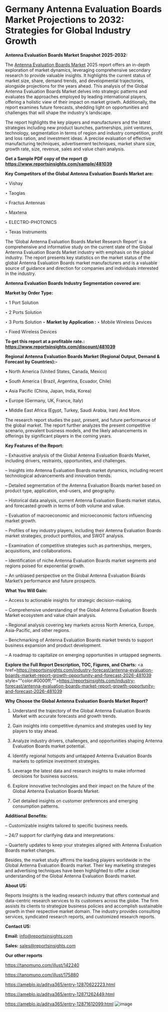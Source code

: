 # Germany Antenna Evaluation Boards Market Projections to 2032: Strategies for Global Industry Growth

<strong>Antenna Evaluation Boards Market Snapshot 2025-2032:</strong>

The <a href=https://www.reportsinsights.com/sample/481039>Antenna Evaluation Boards Market</a> 2025 report offers an in-depth exploration of market dynamics, leveraging comprehensive secondary research to provide valuable insights. It highlights the current status of market size, share, demand trends, and developmental trajectories, alongside projections for the years ahead. This analysis of the Global Antenna Evaluation Boards Market delves into strategic patterns and evaluates the approaches employed by leading international players, offering a holistic view of their impact on market growth. Additionally, the report examines future forecasts, shedding light on opportunities and challenges that will shape the industry's landscape.

The report highlights the key players and manufacturers and the latest strategies including new product launches, partnerships, joint ventures, technology, segmentation in terms of region and industry competition, profit and loss ration, and investment ideas. A precise evaluation of effective manufacturing techniques, advertisement techniques, market share size, growth rate, size, revenue, sales and value chain analysis.

<strong>Get a Sample PDF copy of the report @ <a href=https://www.reportsinsights.com/sample/481039 style=color:#0000ff;>https://www.reportsinsights.com/sample/481039</a></strong>

<strong>Key Competitors of the Global Antenna Evaluation Boards Market are:</strong>

‣ Vishay

‣ Taoglas

‣ Fractus Antennas

‣ Maxtena

‣ ELECTRO-PHOTONICS

‣ Texas Instruments

The ‘Global Antenna Evaluation Boards Market Research Report’ is a comprehensive and informative study on the current state of the Global Antenna Evaluation Boards Market industry with emphasis on the global industry. The report presents key statistics on the market status of the global Antenna Evaluation Boards market manufacturers and is a valuable source of guidance and direction for companies and individuals interested in the industry.

<strong>Antenna Evaluation Boards Industry Segmentation covered are:</strong>

<strong>Market by Order Type: </strong>

‣ 1 Port Solution

‣ 2 Ports Solution

‣ 3 Ports Solution
‣ 
<strong>Market by Application :</strong>
‣ Mobile Wireless Devices

‣ Fixed Wireless Devices

<strong>To get this report at a profitable rate.: <a href=https://www.reportsinsights.com/discount/481039 style=color:#0000ff;>https://www.reportsinsights.com/discount/481039</a></strong>

<strong>Regional Antenna Evaluation Boards Market (Regional Output, Demand &amp; Forecast by Countries):-</strong>

• North America (United States, Canada, Mexico)

• South America ( Brazil, Argentina, Ecuador, Chile)

• Asia Pacific (China, Japan, India, Korea)

• Europe (Germany, UK, France, Italy)

• Middle East Africa (Egypt, Turkey, Saudi Arabia, Iran) And More.

The research report studies the past, present, and future performance of the global market. The report further analyzes the present competitive scenario, prevalent business models, and the likely advancements in offerings by significant players in the coming years.

<strong>Key Features of the Report:</strong>

– Exhaustive analysis of the Global Antenna Evaluation Boards Market, including drivers, restraints, opportunities, and challenges.

– Insights into Antenna Evaluation Boards market dynamics, including recent technological advancements and innovation trends.

– Detailed segmentation of the Antenna Evaluation Boards market based on product type, application, end-users, and geography.

– Historical data analysis, current Antenna Evaluation Boards market status, and forecasted growth in terms of both volume and value.

– Evaluation of macroeconomic and microeconomic factors influencing market growth.

– Profiles of key industry players, including their Antenna Evaluation Boards market strategies, product portfolios, and SWOT analysis.

– Examination of competitive strategies such as partnerships, mergers, acquisitions, and collaborations.

– Identification of niche Antenna Evaluation Boards market segments and regions poised for exponential growth.

– An unbiased perspective on the Global Antenna Evaluation Boards Market’s performance and future prospects.

<strong>What You Will Gain:</strong>

– Access to actionable insights for strategic decision-making.

– Comprehensive understanding of the Global Antenna Evaluation Boards Market ecosystem and value chain analysis.

– Regional analysis covering key markets across North America, Europe, Asia-Pacific, and other regions.

– Benchmarking of Antenna Evaluation Boards market trends to support business expansion and product development.

– A roadmap to capitalize on emerging opportunities in untapped segments.

<strong>Explore the Full Report Description, TOC, Figures, and Charts:</strong>
<a href=https://reportsinsights.com/industry-forecast/antenna-evaluation-boards-market-report-growth-opportunity-and-forecast-2026-481039 style=""color:#0000ff;"">https://reportsinsights.com/industry-forecast/antenna-evaluation-boards-market-report-growth-opportunity-and-forecast-2026-481039</a>

<strong>Why Choose the Global Antenna Evaluation Boards Market Report?</strong>

1. Understand the trajectory of the Global Antenna Evaluation Boards Market with accurate forecasts and growth trends.

2. Gain insights into competitive dynamics and strategies used by key players to stay ahead.

3. Analyze industry drivers, challenges, and opportunities shaping Antenna Evaluation Boards market potential.

4. Identify regional hotspots and untapped Antenna Evaluation Boards markets to optimize investment strategies.

5. Leverage the latest data and research insights to make informed decisions for business success.

6. Explore innovative technologies and their impact on the future of the Global Antenna Evaluation Boards Market.

7. Get detailed insights on customer preferences and emerging consumption patterns.

<strong>Additional Benefits:</strong>

– Customizable insights tailored to specific business needs.

– 24/7 support for clarifying data and interpretations.

– Quarterly updates to keep your strategies aligned with Antenna Evaluation Boards market changes.

Besides, the market study affirms the leading players worldwide in the Global Antenna Evaluation Boards market. Their key marketing strategies and advertising techniques have been highlighted to offer a clear understanding of the Global Antenna Evaluation Boards market.

<strong><strong>About US</strong>:</strong>

Reports Insights is the leading research industry that offers contextual and data-centric research services to its customers across the globe. The firm assists its clients to strategize business policies and accomplish sustainable growth in their respective market domain. The industry provides consulting services, syndicated research reports, and customized research reports.

<strong>Contact US:</strong>

<p class=><b>Email:</b> <a href=mailto:info@reportsinsights.com>info@reportsinsights.com</a></p>
<p class=><b>Sales:</b> <a href=mailto:sales@reportsinsights.com>sales@reportsinsights.com</a></p>

<strong>Our other reports</strong>

<a href=https://tanomuno.com/illust/142240>https://tanomuno.com/illust/142240</a>

<a href=https://tanomuno.com/illust/175880>https://tanomuno.com/illust/175880</a>

<a href=https://ameblo.jp/aditya365/entry-12870622223.html>https://ameblo.jp/aditya365/entry-12870622223.html</a>

<a href=https://ameblo.jp/aditya365/entry-12871262449.html>https://ameblo.jp/aditya365/entry-12871262449.html</a>

<a href=https://ameblo.jp/aditya365/entry-12871612099.html>https://ameblo.jp/aditya365/entry-12871612099.html</a>
![image](https://github.com/user-attachments/assets/5ed119ae-e4f2-42f1-a093-3718078a0ae4)
